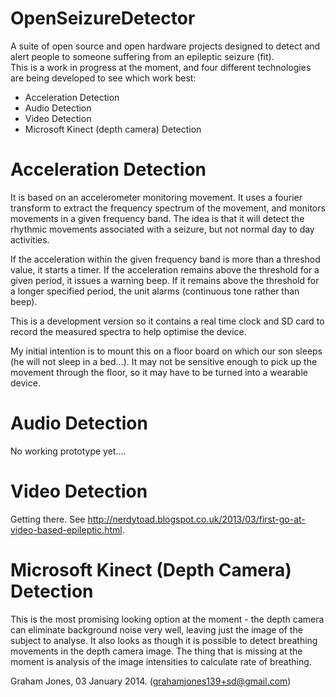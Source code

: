 OpenSeizureDetector
===================

A suite of open source and open hardware projects designed to detect and 
alert people to someone suffering from an epileptic seizure (fit).   
This is a work in progress at the moment, and four different technologies 
are being developed to see which work best: 
   * Acceleration Detection
   * Audio Detection
   * Video Detection
   * Microsoft Kinect (depth camera) Detection

Acceleration Detection
======================
It is based on an accelerometer monitoring movement.  It uses a fourier
transform to extract the frequency spectrum of the movement, and monitors
movements in a given frequency band.   The idea is that it will detect the
rhythmic movements associated with a seizure, but not normal day to day
activities.

If the acceleration within the given frequency band is more than a
threshod value, it starts a timer.  If the acceleration remains above
the threshold for a given period, it issues a warning beep.
If it remains above the threshold for a longer specified period, the unit
alarms (continuous tone rather than beep).

This is a development version so it contains a real time clock and SD card
to record the measured spectra to help optimise the device.

My initial intention is to mount this on a floor board on which our son
sleeps (he will not sleep in a bed...).  It may not be sensitive enough to
pick up the movement through the floor, so it may have to be turned into a 
wearable device.

Audio Detection
===============
No working prototype yet....

Video Detection
===============
Getting there. See http://nerdytoad.blogspot.co.uk/2013/03/first-go-at-video-based-epileptic.html.

Microsoft Kinect (Depth Camera) Detection
=========================================
This is the most promising looking option at the moment - the depth camera can eliminate background noise very well, leaving just the image of the subject to analyse.   It also looks as though it is possible to detect breathing movements in the depth camera image.
The thing that is missing at the moment is analysis of the image intensities to
calculate rate of breathing.


Graham Jones, 03 January 2014.  (grahamjones139+sd@gmail.com)